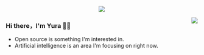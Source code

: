 <p align="center">
  <img alig src="https://github.com//e2-e4dd/e2-e4dd/edit/main/welcome.gif" />
</p>

<img align="right" src="https://github-readme-stats.vercel.app/api?username=e2-e4dd&show_icons=true&icon_color=CE1D2D&text_color=718096&bg_color=00000000&hide_title=true&hide_border=true" />

### Hi there，I'm Yura 🙋‍♂️

- Open source is something I'm interested in.
- Artificial intelligence is an area I'm focusing on right now.

